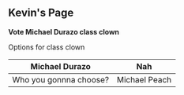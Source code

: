 ## Kevin's Page

**Vote Michael Durazo class clown**

Options for class clown

Michael Durazo | Nah
-------------- | ---
Who you gonnna choose? | Michael Peach



